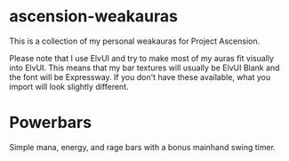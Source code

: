 # ascension-weakauras

This is a collection of my personal weakauras for Project Ascension.

Please note that I use ElvUI and try to make most of my auras fit visually into ElvUI. This means that my bar textures will usually be ElvUI Blank and the font will be Expressway.
If you don't have these available, what you import will look slightly different.

# Powerbars

Simple mana, energy, and rage bars with a bonus mainhand swing timer.
